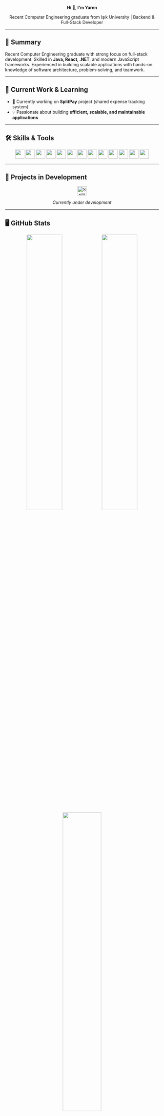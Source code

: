 <p align="center">
  <strong>Hi 👋, I'm Yaren</strong>
</p>

<p align="center">
  Recent Computer Engineering graduate from Işık University | Backend & Full-Stack Developer
</p>

---

## 💼 Summary
Recent Computer Engineering graduate with strong focus on full-stack development. Skilled in **Java, React, .NET**, and modern JavaScript frameworks. Experienced in building scalable applications with hands-on knowledge of software architecture, problem-solving, and teamwork.

---

## 🔭 Current Work & Learning
- 🔭 Currently working on **SplitPay** project (shared expense tracking system).  
- 💡 Passionate about building **efficient, scalable, and maintainable applications**  

---

## 🛠 Skills & Tools

<p align="center">
  <img src="https://img.shields.io/badge/Java-%23ED8B00?style=flat&logo=java&logoColor=white" height="30"/>
  <img src="https://img.shields.io/badge/C%23-%23239120?style=flat&logo=c-sharp&logoColor=white" height="30"/>
  <img src="https://img.shields.io/badge/JavaScript-%23F7DF1E?style=flat&logo=javascript&logoColor=black" height="30"/>
  <img src="https://img.shields.io/badge/React-%2320232a?style=flat&logo=react&logoColor=61DAFB" height="30"/>
  <img src="https://img.shields.io/badge/ReactNative-%2361DAFB?style=flat&logo=react&logoColor=white" height="30"/>
  <img src="https://img.shields.io/badge/HTML5-%23E34F26?style=flat&logo=html5&logoColor=white" height="30"/>
  <img src="https://img.shields.io/badge/CSS3-%231572B6?style=flat&logo=css3&logoColor=white" height="30"/>
  <img src="https://img.shields.io/badge/.NET-%23512BD4?style=flat&logo=dotnet&logoColor=white" height="30"/>
  <img src="https://img.shields.io/badge/MS SQL-%230072C6?style=flat&logo=microsoft-sql-server&logoColor=white" height="30"/>
 
  <img src="https://img.shields.io/badge/Postman-%23FF6C37?style=flat&logo=postman&logoColor=white" height="30"/>
  <img src="https://img.shields.io/badge/Node.js-%339933?style=flat&logo=node.js&logoColor=white" height="30"/>
  <img src="https://img.shields.io/badge/JavaFX-%23007ACC?style=flat&logoColor=white" height="30"/>
  <img src="https://img.shields.io/badge/JDBC-%23A52A2A?style=flat&logoColor=white" height="30"/>
</p>

---
## 🚧 Projects in Development

<p align="center">
  <a href="https://github.com/yarenkiy/SplitPay" target="_blank">
    <img src="https://img.shields.io/badge/SplitPay-ReactNative-yellow?style=flat" alt="SplitPay In Progress" height="30">
  </a>
  <p align="center"><em>Currently under development</em></p>
</p>

---

## 🖥️ GitHub Stats

<p align="center">
  <img src="https://github-readme-stats.vercel.app/api?username=yarenkiy&show_icons=true&count_private=true&hide_title=true&theme=radical" width="48%" />
  <img src="https://github-readme-stats.vercel.app/api/top-langs/?username=yarenkiy&layout=compact&theme=radical" width="48%" />
</p>

<p align="center">
  <img src="https://github-readme-streak-stats.herokuapp.com/?user=yarenkiy&theme=radical" width="50%" />
</p>

---

## 🤝 Connect with Me

<p align="center">
  <a href="mailto:yarennkiy@outlook.com">
    <img src="https://img.shields.io/badge/Email-D14836?style=for-the-badge&logo=gmail&logoColor=white" alt="Email" />
  </a>
  <a href="https://www.linkedin.com/in/yaren-kiy/" target="_blank">
    <img src="https://img.shields.io/badge/LinkedIn-0077B5?style=for-the-badge&logo=linkedin&logoColor=white" alt="LinkedIn" />
  </a>
  <a href="https://github.com/yarenkiy" target="_blank">
    <img src="https://img.shields.io/badge/GitHub-181717?style=for-the-badge&logo=github&logoColor=white" alt="GitHub" />
  </a>
</p>
